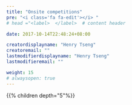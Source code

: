 ```yaml
---
title: "Onsite competitions"
pre: "<i class='fa fa-edit'></i> "
# head ="<label>  </label>  # content header

date: 2017-10-14T22:48:24+08:00

creatordisplayname: "Henry Tseng"
creatoremail: ""
lastmodifierdisplayname: "Henry Tseng"
lastmodifieremail: ""

weight: 15
# alwaysopen: true
---
```


{{% children depth="5"%}}